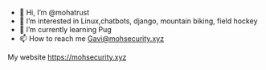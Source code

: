 - 👋 Hi, I’m @mohatrust
- 👀 I’m interested in Linux,chatbots, django, mountain biking, field hockey
- 🌱 I’m currently learning Pug 
- 📫 How to reach me  Gavi@mohsecurity.xyz

My website https://mohsecurity.xyz

